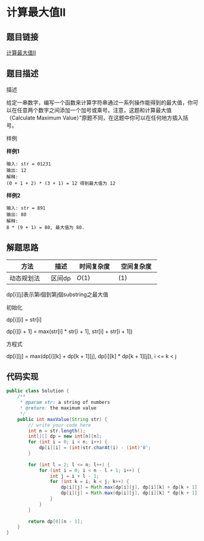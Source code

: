
#  计算最大值II

## 题目链接

[计算最大值II](https://www.lintcode.com/problem/741/?_from=collection&fromId=161)

## 题目描述

描述

给定一串数字，编写一个函数来计算字符串通过一系列操作能得到的最大值，你可以在任意两个数字之间添加一个加号或乘号。注意，这题和计算最大值（Calculate Maximum Value）”原题不同，在这题中你可以在任何地方插入括号。

样例

**样例1**

```
输入: str = 01231
输出: 12
解释:
(0 + 1 + 2) * (3 + 1) = 12 得到最大值为 12
```

**样例2**

```
输入: str = 891
输出: 80
解释:
8 * (9 + 1) = 80, 最大值为 80.
```

## 解题思路

| <div style="width:70pt">方法</div>  |描述 |<div style="width:70pt">时间复杂度</div> |<div style="width:70pt">空间复杂度</div>|
|---|---|---|---|
| 动态规划法 | 区间dp  | $O(1)$|$(1)$|

dp[i][j]表示第i個到第j個substring之最大值

初始化

dp[i][i] = str[i]

dp[i][i + 1] = max(str[i] * str[i + 1], str[i] + str[i + 1])

方程式

dp[i][j] = max(dp[i][k] + dp[k + 1][j], dp[i][k] * dp[k + 1][j]), i <= k < j

## 代码实现

```java
public class Solution {
    /**
     * @param str: a string of numbers
     * @return: the maximum value
     */
    public int maxValue(String str) {
        // write your code here
        int n = str.length();
        int[][] dp = new int[n][n];
        for (int i = 0; i < n; i++) {
            dp[i][i] = (int)str.charAt(i) - (int)'0';
        }
        
        for (int l = 2; l <= n; l++) {
            for (int i = 0; i < n - l + 1; i++) {
                int j = i + l - 1;
                for (int k = i; k < j; k++) {
                    dp[i][j] = Math.max(dp[i][j], dp[i][k] + dp[k + 1][j]);
                    dp[i][j] = Math.max(dp[i][j], dp[i][k] * dp[k + 1][j]);
                }
            }
        }
        
        return dp[0][n - 1];
    }
}
```